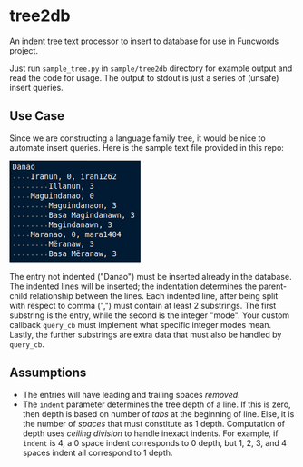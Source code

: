 # tree2db
An indent tree text processor to insert to database for use in Funcwords project.

Just run `sample_tree.py` in `sample/tree2db` directory for example output and read the code for usage. The output to stdout is just a series of (unsafe) insert queries.

## Use Case
Since we are constructing a language family tree, it would be nice to automate insert queries. Here is the sample text file provided in this repo:

![Sample Input Tree](tree2db-input-tree.png)

The entry not indented ("Danao") must be inserted already in the database. The indented lines will be inserted; the indentation determines the parent-child relationship between the lines. Each indented line, after being split with respect to comma (",") must contain at least 2 substrings. The first substring is the entry, while the second is the integer "mode". Your custom callback `query_cb` must implement what specific integer modes mean. Lastly, the further substrings are extra data that must also be handled by `query_cb`.

## Assumptions
- The entries will have leading and trailing spaces *removed*.
- The `indent` parameter determines the tree depth of a line. If this is zero, then depth is based on number of *tabs* at the beginning of line. Else, it is the number of *spaces* that must constitute as 1 depth. Computation of depth uses *ceiling division* to handle inexact indents. For example, if `indent` is 4, a 0 space indent corresponds to 0 depth, but 1, 2, 3, and 4 spaces indent all correspond to 1 depth.